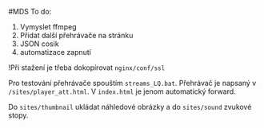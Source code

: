 #MDS
To do:
1. Vymyslet ffmpeg
2. Přidat další přehrávače na stránku
3. JSON cosik
4. automatizace zapnutí

!Při stažení je třeba dokopírovat 
`nginx/conf/ssl`


Pro testování přehrávače spouštím `streams_LQ.bat`.
Přehrávač je napsaný v `/sites/player_att.html`.
V `index.html` je jenom automatický forward.

Do `sites/thumbnail` ukládat náhledové obrázky a do `sites/sound` zvukové stopy.
